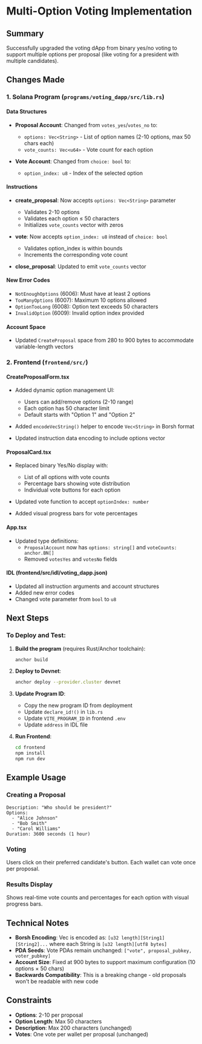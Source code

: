 # Multi-Option Voting Implementation

## Summary
Successfully upgraded the voting dApp from binary yes/no voting to support multiple options per proposal (like voting for a president with multiple candidates).

## Changes Made

### 1. Solana Program (`programs/voting_dapp/src/lib.rs`)

#### Data Structures
- **Proposal Account**: Changed from `votes_yes`/`votes_no` to:
  - `options: Vec<String>` - List of option names (2-10 options, max 50 chars each)
  - `vote_counts: Vec<u64>` - Vote count for each option
  
- **Vote Account**: Changed from `choice: bool` to:
  - `option_index: u8` - Index of the selected option

#### Instructions
- **create_proposal**: Now accepts `options: Vec<String>` parameter
  - Validates 2-10 options
  - Validates each option ≤ 50 characters
  - Initializes `vote_counts` vector with zeros
  
- **vote**: Now accepts `option_index: u8` instead of `choice: bool`
  - Validates option_index is within bounds
  - Increments the corresponding vote count

- **close_proposal**: Updated to emit `vote_counts` vector

#### New Error Codes
- `NotEnoughOptions` (6006): Must have at least 2 options
- `TooManyOptions` (6007): Maximum 10 options allowed
- `OptionTooLong` (6008): Option text exceeds 50 characters
- `InvalidOption` (6009): Invalid option index provided

#### Account Space
- Updated `CreateProposal` space from 280 to 900 bytes to accommodate variable-length vectors

### 2. Frontend (`frontend/src/`)

#### CreateProposalForm.tsx
- Added dynamic option management UI:
  - Users can add/remove options (2-10 range)
  - Each option has 50 character limit
  - Default starts with "Option 1" and "Option 2"
  
- Added `encodeVecString()` helper to encode `Vec<String>` in Borsh format
- Updated instruction data encoding to include options vector

#### ProposalCard.tsx
- Replaced binary Yes/No display with:
  - List of all options with vote counts
  - Percentage bars showing vote distribution
  - Individual vote buttons for each option
  
- Updated vote function to accept `optionIndex: number`
- Added visual progress bars for vote percentages

#### App.tsx
- Updated type definitions:
  - `ProposalAccount` now has `options: string[]` and `voteCounts: anchor.BN[]`
  - Removed `votesYes` and `votesNo` fields

#### IDL (frontend/src/idl/voting_dapp.json)
- Updated all instruction arguments and account structures
- Added new error codes
- Changed vote parameter from `bool` to `u8`

## Next Steps

### To Deploy and Test:

1. **Build the program** (requires Rust/Anchor toolchain):
   ```bash
   anchor build
   ```

2. **Deploy to Devnet**:
   ```bash
   anchor deploy --provider.cluster devnet
   ```

3. **Update Program ID**:
   - Copy the new program ID from deployment
   - Update `declare_id!()` in `lib.rs`
   - Update `VITE_PROGRAM_ID` in frontend `.env`
   - Update `address` in IDL file

4. **Run Frontend**:
   ```bash
   cd frontend
   npm install
   npm run dev
   ```

## Example Usage

### Creating a Proposal
```
Description: "Who should be president?"
Options:
  - "Alice Johnson"
  - "Bob Smith"
  - "Carol Williams"
Duration: 3600 seconds (1 hour)
```

### Voting
Users click on their preferred candidate's button. Each wallet can vote once per proposal.

### Results Display
Shows real-time vote counts and percentages for each option with visual progress bars.

## Technical Notes

- **Borsh Encoding**: Vec<String> is encoded as: `[u32 length][String1][String2]...` where each String is `[u32 length][utf8 bytes]`
- **PDA Seeds**: Vote PDAs remain unchanged: `["vote", proposal_pubkey, voter_pubkey]`
- **Account Size**: Fixed at 900 bytes to support maximum configuration (10 options × 50 chars)
- **Backwards Compatibility**: This is a breaking change - old proposals won't be readable with new code

## Constraints

- **Options**: 2-10 per proposal
- **Option Length**: Max 50 characters
- **Description**: Max 200 characters (unchanged)
- **Votes**: One vote per wallet per proposal (unchanged)
